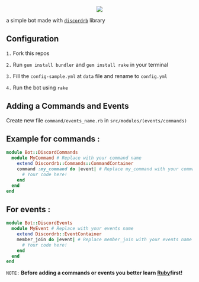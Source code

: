 <center><img src="https://upload.wikimedia.org/wikipedia/commons/thumb/5/57/Devicon-ruby-plain-wordmark.svg/1024px-Devicon-ruby-plain-wordmark.svg.png"/></center>

a simple bot made with <a href="https://github.com/shardlab/discordrb">`discordrb`</a> library
## Configuration
`1.` Fork this repos

`2.` Run `gem install bundler` and `gem install rake` in your terminal

`3.` Fill the `config-sample.yml` at `data` file and rename to `config.yml`

`4.` Run the bot using `rake`

## Adding a Commands and Events
Create new file `command/events_name.rb` in `src/modules/(events/commands)`

## Example for commands :
```rb
module Bot::DiscordCommands
  module MyCommand # Replace with your command name
    extend Discordrb::Commands::CommandContainer
    command :my_command do |event| # Replace my_command with your commands name
      # Your code here!
    end
  end
end
```
## For events :
```rb
module Bot::DiscordEvents
  module MyEvent # Replace with your events name
    extend Discordrb::EventContainer
    member_join do |event| # Replace member_join with your events name
      # Your code here!
    end
  end
end
```
`NOTE:` **Before adding a commands or events you better learn <a href="https://www.ruby-lang.org/">Ruby</a> ​​first!**
